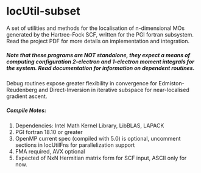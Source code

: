 # locUtil-subset
A set of utilities and methods for the localisation of n-dimensional MOs generated by the Hartree-Fock SCF, written for the PGI fortran subsystem.
Read the project PDF for more details on implementation and integration.

##### Note that these programs are NOT standalone, they expect a means of computing configuration 2-electron and 1-electron moment integrals for the system. Read documentation for information on dependent routines.

Debug routines expose greater flexibility in convergence for Edmiston-Reudenberg and Direct-Inversion in iterative subspace for near-localised gradient ascent.

##### Compile Notes:
1. Dependencies: Intel Math Kernel Library, LibBLAS, LAPACK
2. PGI fortran 18.10 or greater
3. OpenMP current spec (compiled with 5.0) is optional, uncomment sections in locUtilFns for parallelization support
4. FMA required, AVX optional
4. Expected of NxN Hermitian matrix form for SCF input, ASCII only for now.
